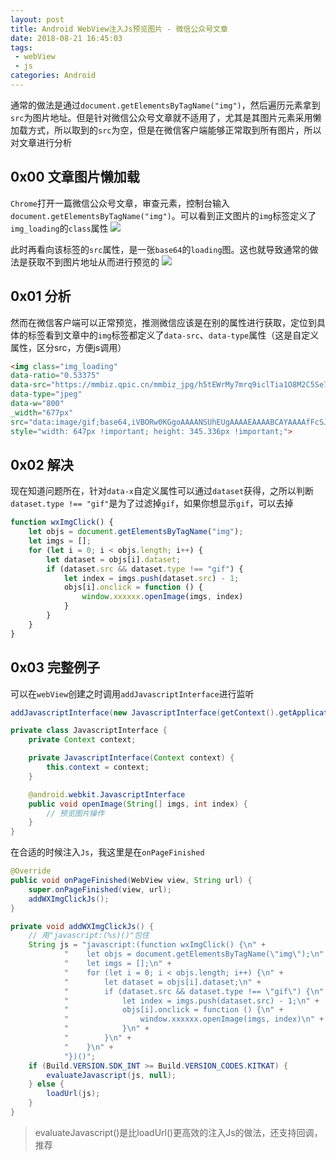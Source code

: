 ```yaml
---
layout: post
title: Android WebView注入Js预览图片 - 微信公众号文章
date: 2018-08-21 16:45:03
tags:
 - webView
 - js
categories: Android
---
```


通常的做法是通过`document.getElementsByTagName("img")`，然后遍历元素拿到`src`为图片地址。但是针对微信公众号文章就不适用了，尤其是其图片元素采用懒加载方式，所以取到的`src`为空，但是在微信客户端能够正常取到所有图片，所以对文章进行分析

<!-- More -->

## 0x00 文章图片懒加载

`Chrome`打开一篇微信公众号文章，审查元素，控制台输入`document.getElementsByTagName("img")`。可以看到正文图片的`img`标签定义了`img_loading`的`class`属性
![](http://images.zyhang.com/18-8-21/55262970.jpg)

此时再看向该标签的`src`属性，是一张`base64`的`loading`图。这也就导致通常的做法是获取不到图片地址从而进行预览的
![](http://images.zyhang.com/18-8-21/34624449.jpg)

## 0x01 分析

然而在微信客户端可以正常预览，推测微信应该是在别的属性进行获取，定位到具体的标签看到文章中的`img`标签都定义了`data-src`、`data-type`属性（这是自定义属性，区分src，方便js调用）
``` html
<img class="img_loading"
data-ratio="0.53375"
data-src="https://mmbiz.qpic.cn/mmbiz_jpg/h5tEWrMy7mrq9iclTia1O8M2C5Se7nr5TgN6IibURS7YYpCSTwT0U5KUhOmGrxusN8iaQKrFDjtTBaMox6Dgp2Hfbg/640?wx_fmt=jpeg"
data-type="jpeg"
data-w="800"
_width="677px"
src="data:image/gif;base64,iVBORw0KGgoAAAANSUhEUgAAAAEAAAABCAYAAAAfFcSJAAAADUlEQVQImWNgYGBgAAAABQABh6FO1AAAAABJRU5ErkJggg=="
style="width: 647px !important; height: 345.336px !important;">
```

## 0x02 解决

现在知道问题所在，针对`data-x`自定义属性可以通过`dataset`获得，之所以判断`dataset.type !== "gif"`是为了过滤掉`gif`，如果你想显示`gif`，可以去掉
``` js
function wxImgClick() {
    let objs = document.getElementsByTagName("img");
    let imgs = [];
    for (let i = 0; i < objs.length; i++) {
        let dataset = objs[i].dataset;
        if (dataset.src && dataset.type !== "gif") {
            let index = imgs.push(dataset.src) - 1;
            objs[i].onclick = function () {
                window.xxxxxx.openImage(imgs, index)
            }
        }
    }
}
```

## 0x03 完整例子

可以在`webView`创建之时调用`addJavascriptInterface`进行监听
``` java
addJavascriptInterface(new JavascriptInterface(getContext().getApplicationContext()), "xxxxxx");

private class JavascriptInterface {
    private Context context;

    private JavascriptInterface(Context context) {
        this.context = context;
    }

    @android.webkit.JavascriptInterface
    public void openImage(String[] imgs, int index) {
        // 预览图片操作
    }
}
```

在合适的时候注入`Js`，我这里是在`onPageFinished`
``` java
@Override
public void onPageFinished(WebView view, String url) {
    super.onPageFinished(view, url);
    addWXImgClickJs();
}

private void addWXImgClickJs() {
    // 用"javascript:(%s)()"包住
    String js = "javascript:(function wxImgClick() {\n" +
            "    let objs = document.getElementsByTagName(\"img\");\n" +
            "    let imgs = [];\n" +
            "    for (let i = 0; i < objs.length; i++) {\n" +
            "        let dataset = objs[i].dataset;\n" +
            "        if (dataset.src && dataset.type !== \"gif\") {\n" +
            "            let index = imgs.push(dataset.src) - 1;\n" +
            "            objs[i].onclick = function () {\n" +
            "                window.xxxxxx.openImage(imgs, index)\n" +
            "            }\n" +
            "        }\n" +
            "    }\n" +
            "})()";
    if (Build.VERSION.SDK_INT >= Build.VERSION_CODES.KITKAT) {
        evaluateJavascript(js, null);
    } else {
        loadUrl(js);
    }
}
```

> evaluateJavascript()是比loadUrl()更高效的注入Js的做法，还支持回调，推荐